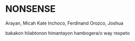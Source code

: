 # NONSENSE

Arayan, Micah Kate
Inchoco, Ferdinand
Orozco, Joshua

bakakon
hilabtonon
himantayon
hambogera/o
way respeto